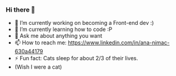 ### Hi there 👋

- 🔭 I’m currently working on becoming a Front-end dev :)
- 🌱 I’m currently learning how to code :P
- 💬 Ask me about anything you want
- 📫 How to reach me: https://www.linkedin.com/in/ana-nimac-630a44179
- ⚡ Fun fact: Cats sleep for about 2/3 of their lives.
- (Wish I were a cat)
